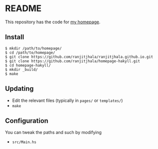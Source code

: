 README
======

This repository has the code for [my homepage](http://ranjitjhala.github.io/).

Install
-------

```
$ mkdir /path/to/homepage/
$ cd /path/to/homepage/
$ git clone https://github.com/ranjitjhala/ranjitjhala.github.io.git
$ git clone https://github.com/ranjitjhala/homepage-hakyll.git
$ cd homepage-hakyll/
$ mkdir _build/
$ make
```

Updating
--------

+ Edit the relevant files (typically in `pages/` or `templates/`)
+ `make`


Configuration
-------------

You can tweak the paths and such by modifying 

+ `src/Main.hs`

